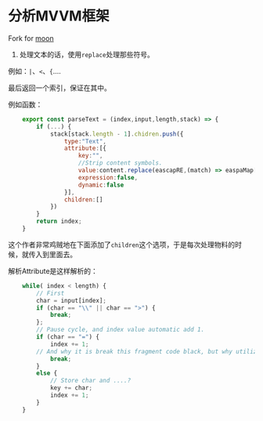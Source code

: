 # 分析MVVM框架

Fork for [moon](https://github.com/kbrsh/moon)


1. 处理文本的话，使用`replace`处理那些符号。

例如：`|`、`<`、`{`....

最后返回一个索引，保证在其中。

例如函数：

```js
    export const parseText = (index,input,length,stack) => {
        if (...) {
            stack[stack.length - 1].chidren.push({
                type:"Text",
                attribute:[{
                    key:"",
                    //Strip content symbols.
                    value:content.replace(eascapRE,(match) => easpaMap[math]),
                    expression:false,
                    dynamic:false
                }],
                children:[]
            })
        }
        return index;
    }
```

这个作者非常鸡贼地在下面添加了`children`这个选项，于是每次处理物料的时候，就传入到里面去。

解析Attribute是这样解析的：

```js
    while( index < length) {
        // First 
        char = input[index];
        if (char == "\\" || char == ">") {
            break;
        };
        // Pause cycle, and index value automatic add 1. 
        if (char == "=") {
            index += 1;
        // And why it is break this fragment code black, but why utilize continue keyword to skip   tokens?
            break;
        }
        else {
            // Store char and ....?
            key += char;
            index += 1;
        }
    }
```

<!-- Let us reproduce it again -->
